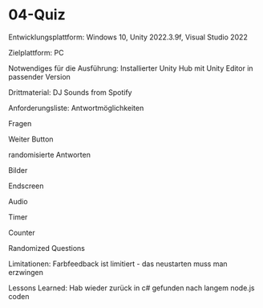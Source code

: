 # 04-Quiz

Entwicklungsplattform:
Windows 10, Unity 2022.3.9f, Visual Studio 2022

Zielplattform:
PC

Notwendiges für die Ausführung:
Installierter Unity Hub mit Unity Editor in passender Version

Drittmaterial:
DJ Sounds from Spotify

Anforderungsliste:
 Antwortmöglichkeiten

 Fragen

 Weiter Button

randomisierte Antworten

 Bilder

 Endscreen

 Audio

 Timer

 Counter

 Randomized Questions



Limitationen:
Farbfeedback ist limitiert - das neustarten muss man erzwingen

Lessons Learned:
Hab wieder zurück in c# gefunden nach langem node.js coden
